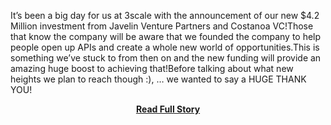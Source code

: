 <p>It’s been a big day for us at 3scale with the announcement of our new $4.2 Million investment from Javelin Venture Partners and Costanoa VC!Those that know the company will be aware that we founded the company to help people open up APIs and create a whole new world of opportunities.This is something we’ve stuck to from then on and the new funding will provide an amazing huge boost to achieving that!Before talking about what new heights we plan to reach though :), … we wanted to say a HUGE THANK YOU!</p>
<center><p><a href="http://www.3scale.net/2013/04/thank-you-to-investors-and-customers/" style='padding:25px; font-sze:18px; font-weight: bold;'>Read Full Story</a></p></center>
